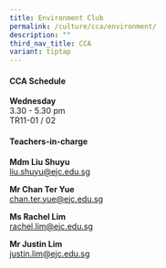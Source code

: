 ```yaml
---
title: Environment Club
permalink: /culture/cca/environment/
description: ""
third_nav_title: CCA
variant: tiptap
---
```

<h4><strong>CCA Schedule</strong></h4>
<p><strong>Wednesday</strong>
<br>3.30 - 5.30 pm
<br>TR11-01 / 02</p>
<p></p>
<h4><strong>Teachers-in-charge</strong></h4>
<p><strong>Mdm Liu Shuyu</strong>
<br><a href="mailto:liu.shuyu@ejc.edu.sg" rel="noopener noreferrer nofollow" target="_blank">liu.shuyu@ejc.edu.sg</a>
</p>
<p><strong>Mr Chan Ter Yue</strong>
<br><a href="mailto:chan.ter.yue@ejc.edu.sg" rel="noopener noreferrer nofollow" target="_blank">chan.ter.yue@ejc.edu.sg</a>
</p>
<p><strong>Ms Rachel Lim</strong>
<br><a href="mailto:rachel.lim@ejc.edu.sg" rel="noopener nofollow" target="_blank">rachel.lim@ejc.edu.sg</a>
</p>
<p><strong>Mr Justin Lim</strong>
<br><a href="mailto:justin.lim@ejc.edu.sg" rel="noopener nofollow" target="_blank">justin.lim@ejc.edu.sg</a>
</p>